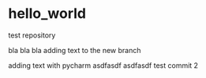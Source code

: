 # hello_world
test repository

bla bla bla 
adding text to the new branch

adding text with pycharm
asdfasdf
asdfasdf
test commit 2